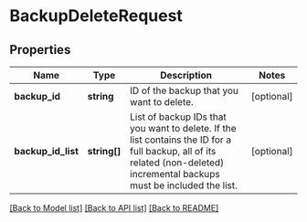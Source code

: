 # BackupDeleteRequest

## Properties
Name | Type | Description | Notes
------------ | ------------- | ------------- | -------------
**backup_id** | **string** | ID of the backup that you want to delete. | [optional] 
**backup_id_list** | **string[]** | List of backup IDs that you want to delete. If the list contains the ID for a full backup, all of its related (non-deleted) incremental backups must be included the list. | [optional] 

[[Back to Model list]](../README.md#documentation-for-models) [[Back to API list]](../README.md#documentation-for-api-endpoints) [[Back to README]](../README.md)


